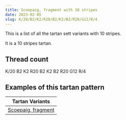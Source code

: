 ```yaml
---
title: Scoepaig, fragment with 10 stripes
date: 2023-02-05
slug: K/20/B2/K2/R20/B2/K2/B2/R20/G12/R/4
---
```

This is a list of all the tartan sett variants with 10 stripes.

It is a 10 stripes tartan.


## Thread count
K/20 B2 K2 R20 B2 K2 B2 R20 G12 R/4

## Examples of this tartan pattern

| Tartan Variants |
|---------------|
| [Scoepaig, fragment](/variants/k/20/b2/k2/r20/b2/k2/b2/r20/g12/r/4-b5480b0-g008000-k000000-rc00000)||
